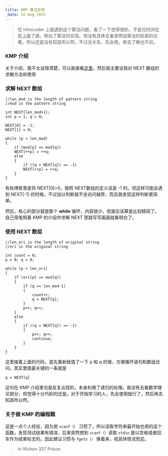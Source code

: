 ```yaml
---
title: KMP 算法实现
_date: 12 Aug 2015
---
```


> 在 hihocoder 上面遇到这个算法问题，看了一下觉得很妙。于是花时间在纸上画了画，明白了算法的实现。但没有具体去看发明该算法的前辈的论著，所以还是没有知其所以然，不过没关系，先会用，再去了解也不迟。

### KMP 介绍

关于介绍，我不太说得清楚，可以直接看[这里](http://kb.cnblogs.com/page/176818/)，然后我主要谈我对 NEXT 数组的求解方法和使用

### 求解 NEXT 数组

    //len_mod is the length of pattern string
	//mod is the pattern string

	int	NEXT[len_mod+1]; 
	int	p = 1, q = 0;
	
	NEXT[0] = -1;
	NEXT[1] = 0;
	
	while (p < len_mod)
	{
		if (mod[p] == mod[q])
		NEXT[++p] = ++q;
		else
		{
			if ((q = NEXT[q]) == -1)
			NEXT[++p] = ++q;
		}
	}

有些博客里是将 NEXT[0]=0，按照 NEXT数组的定义该是 -1 的。但这样可能会遇到 NEXT[-1] 的时候，不过加以判断就不会访问越界，而且我发现这样判断更简单。

然后，核心的部分就是那个 **while** 循环，内容很少，但是应该算是比较精简了。自己用笔照着 KMP 的介绍中求解 NEXT 思路写写画画就看明白了。

### 使用 NEXT 数组

	//len_ori is the length of original string
	//ori is the original string
	
	int count = 0;
	p = 0; q = 0;
		
	while (p < len_ori)
	{
		if (ori[p] == mod[q])
		{
			if (q == len_mod-1)
			{
				count++;
				q = NEXT[q];
			}
			p++; q++;
		}
		else 
		{
			if ((q = NEXT[q]) == -1) 
			{
				p++; q++;
				continue;
			}
		}
	}	

这里接着上面的代码，首先重新赋值了一下 p 和 q 的值，方便循环语句和数组访问。其实里面最关键的一条就是

 `q = NEXT[q]`

这句在 KMP 介绍里也是反复出现的，本身利用了递归的处理。我没有去看数学理论部分，但觉得十分巧妙的还是。对于开始学习的人，先会使用就行了，然后再去知其所以然。

### 关于做 KMP 的编程题

这是一点个人经验，因为用 `scanf（）` 习惯了，所以读取字符串最开始也用的这个函数，发现测试结果有错误，后来突然想到 `scanf（）`读取 `stdin` 是以空格或者回车作为结束标志的。因此建议习惯与 `fgets（）` 换着来，视具体情况而定。

> In Wuhan 337 Prison
